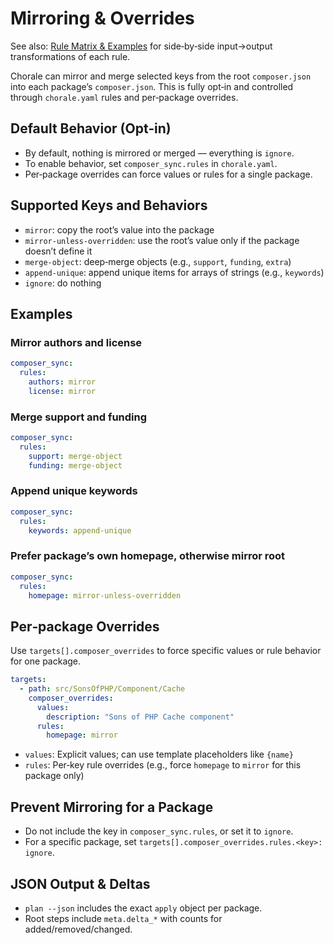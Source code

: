 # Mirroring & Overrides

See also: [Rule Matrix & Examples](rules-matrix.md) for side‑by‑side input→output transformations of each rule.

Chorale can mirror and merge selected keys from the root `composer.json` into each package’s `composer.json`.
This is fully opt‑in and controlled through `chorale.yaml` rules and per‑package overrides.

## Default Behavior (Opt‑in)

- By default, nothing is mirrored or merged — everything is `ignore`.
- To enable behavior, set `composer_sync.rules` in `chorale.yaml`.
- Per‑package overrides can force values or rules for a single package.

## Supported Keys and Behaviors

- `mirror`: copy the root’s value into the package
- `mirror-unless-overridden`: use the root’s value only if the package doesn’t define it
- `merge-object`: deep‑merge objects (e.g., `support`, `funding`, `extra`)
- `append-unique`: append unique items for arrays of strings (e.g., `keywords`)
- `ignore`: do nothing

## Examples

### Mirror authors and license

```yaml
composer_sync:
  rules:
    authors: mirror
    license: mirror
```

### Merge support and funding

```yaml
composer_sync:
  rules:
    support: merge-object
    funding: merge-object
```

### Append unique keywords

```yaml
composer_sync:
  rules:
    keywords: append-unique
```

### Prefer package’s own homepage, otherwise mirror root

```yaml
composer_sync:
  rules:
    homepage: mirror-unless-overridden
```

## Per‑package Overrides

Use `targets[].composer_overrides` to force specific values or rule behavior for one package.

```yaml
targets:
  - path: src/SonsOfPHP/Component/Cache
    composer_overrides:
      values:
        description: "Sons of PHP Cache component"
      rules:
        homepage: mirror
```

- `values`: Explicit values; can use template placeholders like `{name}`
- `rules`: Per‑key rule overrides (e.g., force `homepage` to `mirror` for this package only)

## Prevent Mirroring for a Package

- Do not include the key in `composer_sync.rules`, or set it to `ignore`.
- For a specific package, set `targets[].composer_overrides.rules.<key>: ignore`.

## JSON Output & Deltas

- `plan --json` includes the exact `apply` object per package.
- Root steps include `meta.delta_*` with counts for added/removed/changed.
